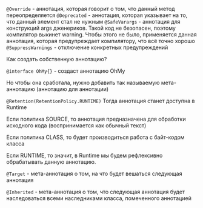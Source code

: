 `@Override` - аннотация, которая говорит о том, что данный метод переопределяется 
`@Deprecated` - аннотация, которая указывает на то, что данный элемент стал не нужным
`@SafeVarargs` - аннотация для конструкций args дженериков. Такой код не безопасен, поэтому компилятор выкинет warning. Чтобы этого не было, применяется данная аннотация, которая предупреждает компилятору, что всё точно хорошо
`@SuppressWarnings` - отключение конкретных предупреждений

Как создать собственную аннотацию?

`@interface OhMy{}`  - создаст аннотацию OhMy

Но чтобы она сработала, нужно добавить так называемую мета-аннотацию (аннотацию для аннотации)

`@Retention(RetentionPolicy.RUNTIME)` Тогда аннотация станет доступна в Runtime

Если политика SOURCE, то аннотация предназначена для обработки исходного кода (воспринимается как обычный текст)

Если политика CLASS, то будет производиться работа с байт-кодом класса

Если RUNTIME, то значит, в Runtime мы будем рефлексивно обрабатывать данную аннотацию.

`@Target` - мета-аннотация о том, на что будет вешаться следующая аннотация 

`@Inherited` - мета-аннотация о том, что следующая аннотация будет наследоваться всеми наследниками класса, помеченного аннотацией 



